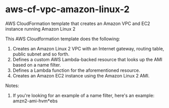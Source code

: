 # aws-cf-vpc-amazon-linux-2
AWS CloudFormation template that creates an Amazon VPC and EC2 instance running Amazon Linux 2

This AWS Cloudformation template does the following:

1. Creates an Amazon Linux 2 VPC with an Internet gateway, routing table, public subnet and so forth.
2. Defines a custom AWS Lambda-backed resource that looks up the AMI based on a name filter.
3. Defines a Lambda function for the aforementioned resource. 
4. Creates an Amazon EC2 instance using the Amazon Linux 2 AMI.

Notes:

1. If you're looking for an example of a name filter, here's an example: amzn2-ami-hvm*ebs
